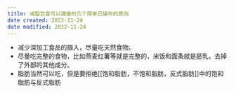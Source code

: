 ```yaml
---
title: 减脂饮食可以遵循的几个简单已操作的原则
date created: 2022-11-24
date modified: 2022-11-24
---
```

- 减少深加工食品的摄入，尽量吃天然食物。
- 尽量吃完整的食物，比如燕麦红薯等就是完整的，米饭和面条就是胚乳，去掉了外部的其他成分。
- 脂肪当然可以吃，但是要拒绝[[饱和脂肪，不饱和脂肪，反式脂肪]]中的饱和脂肪与反式脂肪